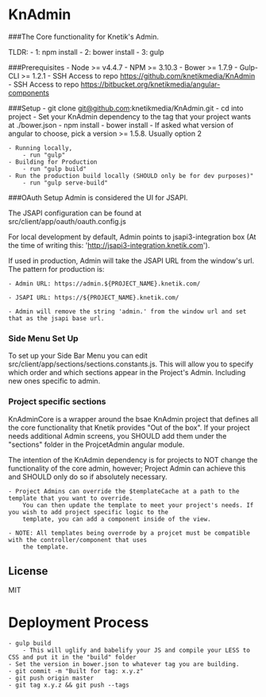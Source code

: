 # KnAdmin
###The Core functionality for Knetik's Admin.

TLDR: 
    - 1: npm install
    - 2: bower install
    - 3: gulp
    
    
###Prerequisites
    - Node >= v4.4.7
    - NPM >= 3.10.3
    - Bower >= 1.7.9
    - Gulp-CLI >= 1.2.1
    - SSH Access to repo https://github.com/knetikmedia/KnAdmin
    - SSH Access to repo https://bitbucket.org/knetikmedia/angular-components
    
###Setup
    - git clone git@github.com:knetikmedia/KnAdmin.git
    - cd into project
    - Set your KnAdmin dependency to the tag that your project wants at ./bower.json
    - npm install
    - bower install
        - If asked what version of angular to choose, pick a version >= 1.5.8. Usually option 2
    
    - Running locally,
        - run "gulp" 
    - Building for Production
        - run "gulp build"
    - Run the production build locally (SHOULD only be for dev purposes)"
        - run "gulp serve-build"
        
        

###OAuth Setup
Admin is considered the UI for JSAPI. 

The JSAPI configuration can be found at src/client/app/oauth/oauth.config.js

For local development by default, Admin points to jsapi3-integration box (At the time of writing this: 'http://jsapi3-integration.knetik.com').

If used in production, Admin will take the JSAPI URL from the window's url. The pattern for production is:

    - Admin URL: https://admin.${PROJECT_NAME}.knetik.com/
    
    - JSAPI URL: https://${PROJECT_NAME}.knetik.com/
    
    - Admin will remove the string 'admin.' from the window url and set that as the jsapi base url.
    

### Side Menu Set Up
To set up your Side Bar Menu you can edit src/client/app/sections/sections.constants.js. This will allow you to specify which order and which sections appear in the Project's Admin. Including new ones specific to admin.

### Project specific sections
KnAdminCore is a wrapper around the bsae KnAdmin project that defines all the core functionality that Knetik provides
"Out of the box". If your project needs additional Admin screens, you SHOULD add them under the "sections" folder in 
the ProjcetAdmin angular module.

The intention of the KnAdmin dependency is for projects to NOT change the functionality of the core admin, however; Project Admin can achieve this and SHOULD only do so if absolutely necessary. 

    - Project Admins can override the $templateCache at a path to the template that you want to override.
        You can then update the template to meet your project's needs. If you wish to add project specific logic to the
        template, you can add a component inside of the view. 
    
    - NOTE: All templates being overrode by a projcet must be compatible with the controller/component that uses 
        the template.

## License

MIT


# Deployment Process
    - gulp build
        - This will uglify and babelify your JS and compile your LESS to CSS and put it in the "build" folder
    - Set the version in bower.json to whatever tag you are building.
    - git commit -m "Built for tag: x.y.z"
    - git push origin master
    - git tag x.y.z && git push --tags

